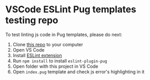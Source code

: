 # VSCode ESLint Pug templates testing repo

To test linting js code in Pug templates, please do next:

1. Clone [this repo](git@github.com:believer-ufa/vscode-eslint-pug.git) to your computer
2. Open VS Code
3. Install [ESLint extension](https://marketplace.visualstudio.com/items?itemName=dbaeumer.vscode-eslint)
4. Run `npm install` to install `eslint-plugin-pug`
5. Open folder with this project in VS Code
6. Open `index.pug` template and check js error's highlighting in it
